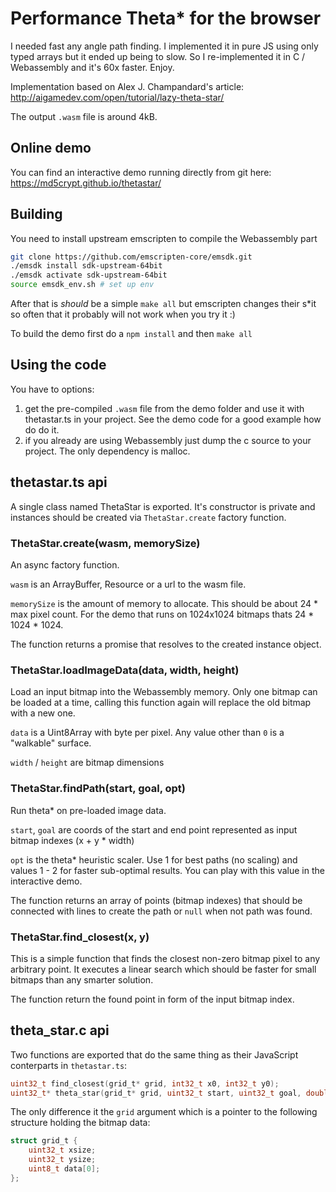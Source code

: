 # Performance Theta* for the browser

I needed fast any angle path finding. I implemented it in pure JS using only typed arrays but it ended up being to slow. So I re-implemented it in C / Webassembly and it's 60x faster. Enjoy.

Implementation based on Alex J. Champandard's article: http://aigamedev.com/open/tutorial/lazy-theta-star/

The output `.wasm` file is around 4kB.

## Online demo

You can find an interactive demo running directly from git here: https://md5crypt.github.io/thetastar/

## Building

You need to install upstream emscripten to compile the Webassembly part

```bash
git clone https://github.com/emscripten-core/emsdk.git
./emsdk install sdk-upstream-64bit
./emsdk activate sdk-upstream-64bit
source emsdk_env.sh # set up env
```

After that is *should* be a simple `make all` but emscripten changes their s*it so often that it probably will not work when you try it :)

To build the demo first do a `npm install` and then `make all`

## Using the code

You have to options:

1. get the pre-compiled `.wasm` file from the demo folder and use it with thetastar.ts in your project. See the demo code for a good example how do do it.
2. if you already are using Webassembly just dump the c source to your project. The only dependency is malloc.

## thetastar.ts api

A single class named ThetaStar is exported. It's constructor is private and instances should be created via `ThetaStar.create` factory function.

### ThetaStar.create(wasm, memorySize)

An async factory function.

`wasm` is an ArrayBuffer, Resource or a url to the wasm file.

`memorySize` is the amount of memory to allocate. This should be about 24 * max pixel count. For the demo that runs on 1024x1024 bitmaps thats 24 * 1024 * 1024.

The function returns a promise that resolves to the created instance object.

### ThetaStar.loadImageData(data, width, height)

Load an input bitmap into the Webassembly memory. Only one bitmap can be loaded at a time, calling this function again will replace the old bitmap with a new one.

`data` is a Uint8Array with byte per pixel. Any value other than `0` is a "walkable" surface.

`width` / `height` are bitmap dimensions

### ThetaStar.findPath(start, goal, opt)

Run theta* on pre-loaded image data.

`start`, `goal` are coords of the start and end point represented as input bitmap indexes (x + y * width)

`opt` is the theta* heuristic scaler. Use 1 for best paths (no scaling) and values 1 - 2 for faster sub-optimal results. You can play with this value in the interactive demo.

The function returns an array of points (bitmap indexes) that should be connected with lines to create the path or `null` when not path was found.

### ThetaStar.find_closest(x, y)

This is a simple function that finds the closest non-zero bitmap pixel to any arbitrary point. It executes a linear search which should be faster for small bitmaps than any smarter solution.

The function return the found point in form of the input bitmap index.

## theta_star.c api

Two functions are exported that do the same thing as their JavaScript conterparts in `thetastar.ts`:

```c
uint32_t find_closest(grid_t* grid, int32_t x0, int32_t y0);
uint32_t* theta_star(grid_t* grid, uint32_t start, uint32_t goal, double opt);
```

The only difference it the `grid` argument which is a pointer to the following structure holding the bitmap data:

```c
struct grid_t {
	uint32_t xsize;
	uint32_t ysize;
	uint8_t data[0];
};
```
